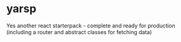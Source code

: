 # yarsp
Yes another react starterpack - complete and ready for production (including a router and abstract classes for fetching data)

